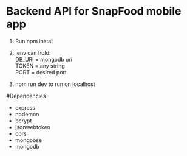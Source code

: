 # Backend API for SnapFood mobile app
1. Run npm install

2. .env can hold:<br/>
DB_URI = mongodb uri<br/>
TOKEN = any string<br/>
PORT = desired port<br/>

3. npm run dev to run on localhost


#Dependencies
- express
- nodemon
- bcrypt
- jsonwebtoken
- cors
- mongoose
- mongodb
